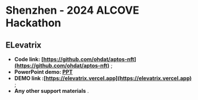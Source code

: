 # Shenzhen - 2024 ALCOVE Hackathon

## ELevatrix

- **Code link: [https://github.com/ohdat/aptos-nft](https://github.com/ohdat/aptos-nft)** ;
- **PowerPoint demo: [PPT](./Elevatrix_Pitch_Deck.pdf)**
- **DEMO link :[https://elevatrix.vercel.app](https://elevatrix.vercel.app)** ;
- **Any other support materials** .
